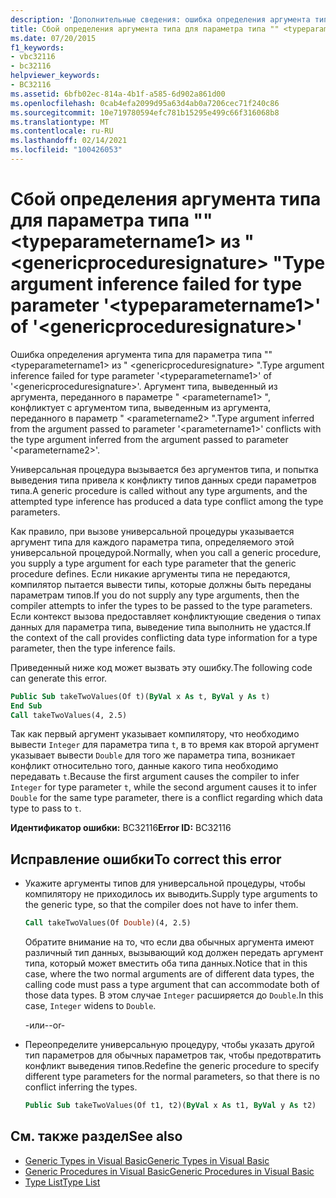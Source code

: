 ```yaml
---
description: 'Дополнительные сведения: ошибка определения аргумента типа для параметра типа "" <typeparametername1> из " <genericproceduresignature> "'
title: Сбой определения аргумента типа для параметра типа "" <typeparametername1> из " <genericproceduresignature> "
ms.date: 07/20/2015
f1_keywords:
- vbc32116
- bc32116
helpviewer_keywords:
- BC32116
ms.assetid: 6bfb02ec-814a-4b1f-a585-6d902a861d00
ms.openlocfilehash: 0cab4efa2099d95a63d4ab0a7206cec71f240c86
ms.sourcegitcommit: 10e719780594efc781b15295e499c66f316068b8
ms.translationtype: MT
ms.contentlocale: ru-RU
ms.lasthandoff: 02/14/2021
ms.locfileid: "100426053"
---
```

# <a name="type-argument-inference-failed-for-type-parameter-typeparametername1-of-genericproceduresignature"></a><span data-ttu-id="82a3e-103">Сбой определения аргумента типа для параметра типа "" \<typeparametername1> из " \<genericproceduresignature> "</span><span class="sxs-lookup"><span data-stu-id="82a3e-103">Type argument inference failed for type parameter '\<typeparametername1>' of '\<genericproceduresignature>'</span></span>

<span data-ttu-id="82a3e-104">Ошибка определения аргумента типа для параметра типа "" \<typeparametername1> из " \<genericproceduresignature> ".</span><span class="sxs-lookup"><span data-stu-id="82a3e-104">Type argument inference failed for type parameter '\<typeparametername1>' of '\<genericproceduresignature>'.</span></span> <span data-ttu-id="82a3e-105">Аргумент типа, выведенный из аргумента, переданного в параметре " \<parametername1> ", конфликтует с аргументом типа, выведенным из аргумента, переданного в параметр " \<parametername2> ".</span><span class="sxs-lookup"><span data-stu-id="82a3e-105">Type argument inferred from the argument passed to parameter '\<parametername1>' conflicts with the type argument inferred from the argument passed to parameter '\<parametername2>'.</span></span>  
  
 <span data-ttu-id="82a3e-106">Универсальная процедура вызывается без аргументов типа, и попытка выведения типа привела к конфликту типов данных среди параметров типа.</span><span class="sxs-lookup"><span data-stu-id="82a3e-106">A generic procedure is called without any type arguments, and the attempted type inference has produced a data type conflict among the type parameters.</span></span>  
  
 <span data-ttu-id="82a3e-107">Как правило, при вызове универсальной процедуры указывается аргумент типа для каждого параметра типа, определяемого этой универсальной процедурой.</span><span class="sxs-lookup"><span data-stu-id="82a3e-107">Normally, when you call a generic procedure, you supply a type argument for each type parameter that the generic procedure defines.</span></span> <span data-ttu-id="82a3e-108">Если никакие аргументы типа не передаются, компилятор пытается вывести типы, которые должны быть переданы параметрам типов.</span><span class="sxs-lookup"><span data-stu-id="82a3e-108">If you do not supply any type arguments, then the compiler attempts to infer the types to be passed to the type parameters.</span></span> <span data-ttu-id="82a3e-109">Если контекст вызова предоставляет конфликтующие сведения о типах данных для параметра типа, выведение типа выполнить не удастся.</span><span class="sxs-lookup"><span data-stu-id="82a3e-109">If the context of the call provides conflicting data type information for a type parameter, then the type inference fails.</span></span>  
  
 <span data-ttu-id="82a3e-110">Приведенный ниже код может вызвать эту ошибку.</span><span class="sxs-lookup"><span data-stu-id="82a3e-110">The following code can generate this error.</span></span>  
  
```vb  
Public Sub takeTwoValues(Of t)(ByVal x As t, ByVal y As t)  
End Sub  
Call takeTwoValues(4, 2.5)  
```  
  
 <span data-ttu-id="82a3e-111">Так как первый аргумент указывает компилятору, что необходимо вывести `Integer` для параметра типа `t`, в то время как второй аргумент указывает вывести `Double` для того же параметра типа, возникает конфликт относительно того, данные какого типа необходимо передавать `t`.</span><span class="sxs-lookup"><span data-stu-id="82a3e-111">Because the first argument causes the compiler to infer `Integer` for type parameter `t`, while the second argument causes it to infer `Double` for the same type parameter, there is a conflict regarding which data type to pass to `t`.</span></span>  
  
 <span data-ttu-id="82a3e-112">**Идентификатор ошибки:** BC32116</span><span class="sxs-lookup"><span data-stu-id="82a3e-112">**Error ID:** BC32116</span></span>  
  
## <a name="to-correct-this-error"></a><span data-ttu-id="82a3e-113">Исправление ошибки</span><span class="sxs-lookup"><span data-stu-id="82a3e-113">To correct this error</span></span>  
  
- <span data-ttu-id="82a3e-114">Укажите аргументы типов для универсальной процедуры, чтобы компилятору не приходилось их выводить.</span><span class="sxs-lookup"><span data-stu-id="82a3e-114">Supply type arguments to the generic type, so that the compiler does not have to infer them.</span></span>  
  
    ```vb  
    Call takeTwoValues(Of Double)(4, 2.5)  
    ```  
  
     <span data-ttu-id="82a3e-115">Обратите внимание на то, что если два обычных аргумента имеют различный тип данных, вызывающий код должен передать аргумент типа, который может вместить оба типа данных.</span><span class="sxs-lookup"><span data-stu-id="82a3e-115">Notice that in this case, where the two normal arguments are of different data types, the calling code must pass a type argument that can accommodate both of those data types.</span></span> <span data-ttu-id="82a3e-116">В этом случае `Integer` расширяется до `Double`.</span><span class="sxs-lookup"><span data-stu-id="82a3e-116">In this case, `Integer` widens to `Double`.</span></span>  
  
     <span data-ttu-id="82a3e-117">-или-</span><span class="sxs-lookup"><span data-stu-id="82a3e-117">-or-</span></span>  
  
- <span data-ttu-id="82a3e-118">Переопределите универсальную процедуру, чтобы указать другой тип параметров для обычных параметров так, чтобы предотвратить конфликт выведения типов.</span><span class="sxs-lookup"><span data-stu-id="82a3e-118">Redefine the generic procedure to specify different type parameters for the normal parameters, so that there is no conflict inferring the types.</span></span>  
  
    ```vb  
    Public Sub takeTwoValues(Of t1, t2)(ByVal x As t1, ByVal y As t2)  
    ```  
  
## <a name="see-also"></a><span data-ttu-id="82a3e-119">См. также раздел</span><span class="sxs-lookup"><span data-stu-id="82a3e-119">See also</span></span>

- [<span data-ttu-id="82a3e-120">Generic Types in Visual Basic</span><span class="sxs-lookup"><span data-stu-id="82a3e-120">Generic Types in Visual Basic</span></span>](../programming-guide/language-features/data-types/generic-types.md)
- [<span data-ttu-id="82a3e-121">Generic Procedures in Visual Basic</span><span class="sxs-lookup"><span data-stu-id="82a3e-121">Generic Procedures in Visual Basic</span></span>](../programming-guide/language-features/data-types/generic-procedures.md)
- [<span data-ttu-id="82a3e-122">Type List</span><span class="sxs-lookup"><span data-stu-id="82a3e-122">Type List</span></span>](../language-reference/statements/type-list.md)

